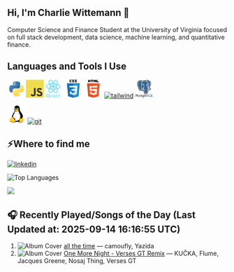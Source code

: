 ## Hi, I'm Charlie Wittemann 🤙

Computer Science and Finance Student at the University of Virginia focused on full stack development, data science, machine learning, and quantitative finance. 

<!--
**charleswittemann23/charleswittemann23** is a ✨ _special_ ✨ repository because its `README.md` (this file) appears on your GitHub profile.

Here are some ideas to get you started:

- 🔭 I’m currently working on ...
- 🌱 I’m currently learning ...
- 👯 I’m looking to collaborate on ...
- 🤔 I’m looking for help with ...
- 💬 Ask me about ...
- 📫 How to reach me: ...
- 😄 Pronouns: ...
- ⚡ Fun fact: ...

- To do: add spotify web-player/listening to now
-->

<h2> Languages and Tools I Use</h2>

<p><a target="_blank" href="https://raw.githubusercontent.com/devicons/devicon/master/icons/python/python-original.svg" style="display: inline-block;"><img src="https://raw.githubusercontent.com/devicons/devicon/master/icons/python/python-original.svg" alt="python" width="42" height="42" /></a><a target="_blank" href="https://raw.githubusercontent.com/devicons/devicon/master/icons/javascript/javascript-original.svg" style="display: inline-block;"><img src="https://raw.githubusercontent.com/devicons/devicon/master/icons/javascript/javascript-original.svg" alt="javascript" width="42" height="42" /></a><a target="_blank" href="https://raw.githubusercontent.com/devicons/devicon/master/icons/react/react-original-wordmark.svg" style="display: inline-block;"><img src="https://raw.githubusercontent.com/devicons/devicon/master/icons/react/react-original-wordmark.svg" alt="react" width="42" height="42" /></a>
<a target="_blank" href="https://raw.githubusercontent.com/devicons/devicon/master/icons/css3/css3-original-wordmark.svg" style="display: inline-block;"><img src="https://raw.githubusercontent.com/devicons/devicon/master/icons/css3/css3-original-wordmark.svg" alt="css3" width="42" height="42" /></a>
<a target="_blank" href="https://raw.githubusercontent.com/devicons/devicon/master/icons/html5/html5-original-wordmark.svg" style="display: inline-block;"><img src="https://raw.githubusercontent.com/devicons/devicon/master/icons/html5/html5-original-wordmark.svg" alt="html5" width="42" height="42" /></a>
<a target="_blank" href="https://www.vectorlogo.zone/logos/tailwindcss/tailwindcss-icon.svg" style="display: inline-block;"><img src="https://www.vectorlogo.zone/logos/tailwindcss/tailwindcss-icon.svg" alt="tailwind" width="42" height="42" /></a>
<a target="_blank" href="https://raw.githubusercontent.com/devicons/devicon/master/icons/postgresql/postgresql-original-wordmark.svg" style="display: inline-block;"><img src="https://raw.githubusercontent.com/devicons/devicon/master/icons/postgresql/postgresql-original-wordmark.svg" alt="postgresql" width="42" height="42" /></a>

<a target="_blank" href="https://raw.githubusercontent.com/devicons/devicon/master/icons/linux/linux-original.svg" style="display: inline-block;"><img src="https://raw.githubusercontent.com/devicons/devicon/master/icons/linux/linux-original.svg" alt="linux" width="42" height="42" /></a>
<a target="_blank" href="https://www.vectorlogo.zone/logos/git-scm/git-scm-icon.svg" style="display: inline-block;"><img src="https://www.vectorlogo.zone/logos/git-scm/git-scm-icon.svg" alt="git" width="42" height="42" /></a></p>
<h2>⚡Where to find me</h2>
<p>
<a target="_blank" href="https://www.linkedin.com/in/charles-wittemann/" style="display: inline-block;"><img src="https://img.shields.io/badge/linkedin-logo?style=for-the-badge&logo=linkedin&logoColor=white&color=%230a77b6" alt="linkedin" /></a></p>


![Top Languages](https://github-readme-stats.vercel.app/api/top-langs?username=charleswittemann23&show_icons=true&locale=en&layout=compact)

![](https://komarev.com/ghpvc/?username=charleswittemann23&color=blue&style=for-the-badge)



## 🎧 Recently Played/Songs of the Day (Last Updated at: 2025-09-14 16:16:55 UTC)

<!--SPOTIFY_START-->
1. <img src="https://i.scdn.co/image/ab67616d000048513acc48d0f29a688fe291efe1" alt="Album Cover" width="48" height="48" /> [all the time](https://open.spotify.com/track/0nYd1TBIY5bQij9z1fg2Bp) — camoufly, Yazida
2. <img src="https://i.scdn.co/image/ab67616d0000485159c9bdb3d4a0ad82af7bc9de" alt="Album Cover" width="48" height="48" /> [One More Night - Verses GT Remix](https://open.spotify.com/track/31bqpqeqsjXGwwApVrA8sb) — KUČKA, Flume, Jacques Greene, Nosaj Thing, Verses GT
<!--SPOTIFY_END-->
